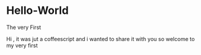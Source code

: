 # Hello-World
The very First

Hi , it was jut a coffeescript and i wanted to share it with you so welcome to my very first
